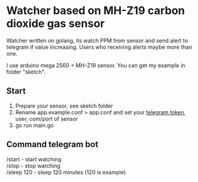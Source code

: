 # Watcher based on MH-Z19 carbon dioxide gas sensor
Watcher written on golang, its watch PPM from sensor and send alert to telegram if value increasing.
Users who receiving alerts maybe more than one.  

I use arduino mega 2560 + MH-Z19 sensor. You can get my example in folder "sketch". 

## Start
1. Prepare your sensor, see sketch folder
2. Rename app.example.conf > app.conf and set your [telegram token](https://core.telegram.org/bots), user, com/port of sensor
3. go run main.go

## Command telegram bot
/start - start watching  
/stop - stop watching  
/sleep 120 - sleep 120 minutes (120 is example)
